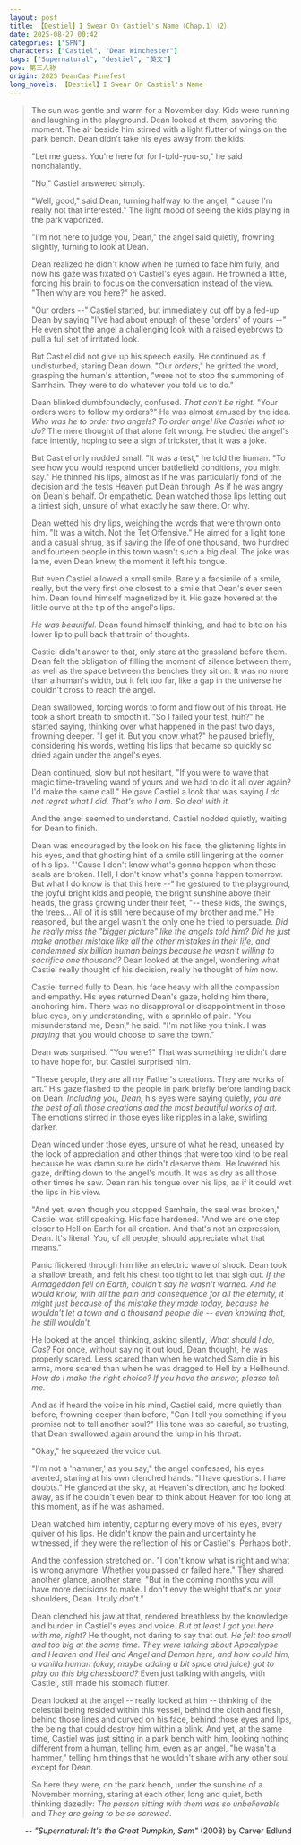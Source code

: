 ```yaml
---
layout: post
title: 【Destiel】I Swear On Castiel's Name（Chap.1）（2）
date: 2025-08-27 00:42
categories: ["SPN"]
characters: ["Castiel", "Dean Winchester"]
tags: ["Supernatural", "destiel", "英文"]
pov: 第三人称
origin: 2025 DeanCas Pinefest
long_novels: 【Destiel】I Swear On Castiel's Name
---
```


> The sun was gentle and warm for a November day. Kids were running and laughing in the playground. Dean looked at them, savoring the moment. The air beside him stirred with a light flutter of wings on the park bench. Dean didn't take his eyes away from the kids.
>
> "Let me guess. You're here for for I-told-you-so," he said nonchalantly.
>
> "No," Castiel answered simply.
>
> "Well, good," said Dean, turning halfway to the angel, "'cause I'm really not that interested." The light mood of seeing the kids playing in the park vaporized.
>
> "I'm not here to judge you, Dean," the angel said quietly, frowning slightly, turning to look at Dean.
>
> Dean realized he didn't know when he turned to face him fully, and now his gaze was fixated on Castiel's eyes again. He frowned a little, forcing his brain to focus on the conversation instead of the view. "Then why are you here?" he asked.
>
> "Our orders --" Castiel started, but immediately cut off by a fed-up Dean by saying "I've had about enough of these 'orders' of yours --" He even shot the angel a challenging look with a raised eyebrows to pull a full set of irritated look.
>
> But Castiel did not give up his speech easily. He continued as if undisturbed, staring Dean down. "Our *orders*," he gritted the word, grasping the human's attention, "were not to stop the summoning of Samhain. They were to do whatever you told us to do."
>
> Dean blinked dumbfoundedly, confused. *That can't be right.* "Your orders were to follow my orders?" He was almost amused by the idea. *Who was he to order two angels? To order angel like Castiel what to do?* The mere thought of that alone felt wrong. He studied the angel's face intently, hoping to see a sign of trickster, that it was a joke.
>
> But Castiel only nodded small. "It was a test," he told the human. "To see how you would respond under battlefield conditions, you might say." He thinned his lips, almost as if he was particularly fond of the decision and the tests Heaven put Dean through. As if he was angry on Dean's behalf. Or empathetic. Dean watched those lips letting out a tiniest sigh, unsure of what exactly he saw there. Or why.
>
> Dean wetted his dry lips, weighing the words that were thrown onto him. "It was a witch. Not the Tet Offensive." He aimed for a light tone and a casual shrug, as if saving the life of one thousand, two hundred and fourteen people in this town wasn't such a big deal. The joke was lame, even Dean knew, the moment it left his tongue.
>
> But even Castiel allowed a small smile. Barely a facsimile of a smile, really, but the very first one closest to a smile that Dean's ever seen him. Dean found himself magnetized by it. His gaze hovered at the little curve at the tip of the angel's lips.
>
> *He was beautiful.* Dean found himself thinking, and had to bite on his lower lip to pull back that train of thoughts.
>
> Castiel didn't answer to that, only stare at the grassland before them. Dean felt the obligation of filling the moment of silence between them, as well as the space between the benches they sit on. It was no more than a human's width, but it felt too far, like a gap in the universe he couldn't cross to reach the angel.
>
> Dean swallowed, forcing words to form and flow out of his throat. He took a short breath to smooth it. "So I failed your test, huh?" he started saying, thinking over what happened in the past two days, frowning deeper. "I get it. But you know what?" he paused briefly, considering his words, wetting his lips that became so quickly so dried again under the angel's eyes.
>
> Dean continued, slow but not hesitant, "If you were to wave that magic time-traveling wand of yours and we had to do it all over again? I'd make the same call." He gave Castiel a look that was saying *I do not regret what I did. That's who I am. So deal with it.*
>
> And the angel seemed to understand. Castiel nodded quietly, waiting for Dean to finish.
>
> Dean was encouraged by the look on his face, the glistening lights in his eyes, and that ghosting hint of a smile still lingering at the corner of his lips. "'Cause I don't know what's gonna happen when these seals are broken. Hell, I don't know what's gonna happen tomorrow. But what I do know is that this here --" he gestured to the playground, the joyful bright kids and people, the bright sunshine above their heads, the grass growing under their feet, "-- these kids, the swings, the trees... All of it is still here because of my brother and me." He reasoned, but the angel wasn't the only one he tried to persuade. *Did he really miss the "bigger picture" like the angels told him? Did he just make another mistake like all the other mistakes in their life, and condemned six billion human beings because he wasn't willing to sacrifice one thousand?* Dean looked at the angel, wondering what Castiel really thought of his decision, really he thought of *him* now.
>
> Castiel turned fully to Dean, his face heavy with all the compassion and empathy. His eyes returned Dean's gaze, holding him there, anchoring him. There was no disapproval or disappointment in those blue eyes, only understanding, with a sprinkle of pain. "You misunderstand me, Dean," he said. "I'm not like you think. I was *praying* that you would choose to save the town."
>
> Dean was surprised. "You were?" That was something he didn't dare to have hope for, but Castiel surprised him.
>
> "These people, they are all my Father's creations. They are works of art." His gaze flashed to the people in park briefly before landing back on Dean. *Including you, Dean,* his eyes were saying quietly, *you are the best of all those creations and the most beautiful works of art.* The emotions stirred in those eyes like ripples in a lake, swirling darker.
>
> Dean winced under those eyes, unsure of what he read, uneased by the look of appreciation and other things that were too kind to be real because he was damn sure he didn't deserve them. He lowered his gaze, drifting down to the angel's mouth. It was as dry as all those other times he saw. Dean ran his tongue over his lips, as if it could wet the lips in his view.
>
> "And yet, even though you stopped Samhain, the seal was broken," Castiel was still speaking. His face hardened. "And we are one step closer to Hell on Earth for all creation. And that's not an expression, Dean. It's literal. You, of all people, should appreciate what that means."
>
> Panic flickered through him like an electric wave of shock. Dean took a shallow breath, and felt his chest too tight to let that sigh out. *If the Armageddon fell on Earth, couldn't say he wasn't warned. And he would know, with all the pain and consequence for all the eternity, it might just because of the mistake they made today, because he wouldn't let a town and a thousand people die -- even knowing that, he still wouldn't.*
>
> He looked at the angel, thinking, asking silently, *What should I do, Cas?* For once, without saying it out loud, Dean thought, he was properly scared. Less scared than when he watched Sam die in his arms, more scared than when he was dragged to Hell by a Hellhound. *How do I make the right choice? If you have the answer, please tell me.*
>
> And as if heard the voice in his mind, Castiel said, more quietly than before, frowning deeper than before, "Can I tell you something if you promise not to tell another soul?" His tone was so careful, so trusting, that Dean swallowed again around the lump in his throat.
>
> "Okay," he squeezed the voice out.
>
> "I'm not a 'hammer,' as you say," the angel confessed, his eyes averted, staring at his own clenched hands. "I have questions. I have doubts." He glanced at the sky, at Heaven's direction, and he looked away, as if he couldn't even bear to think about Heaven for too long at this moment, as if he was ashamed.
>
> Dean watched him intently, capturing every move of his eyes, every quiver of his lips. He didn't know the pain and uncertainty he witnessed, if they were the reflection of his or Castiel's. Perhaps both.
>
> And the confession stretched on. "I don't know what is right and what is wrong anymore. Whether you passed or failed here." They shared another glance, another stare. "But in the coming months you will have more decisions to make. I don't envy the weight that's on your shoulders, Dean. I truly don't."
>
> Dean clenched his jaw at that, rendered breathless by the knowledge and burden in Castiel's eyes and voice. *But at least I got you here with me, right?* He thought, not daring to say that out. *He felt too small and too big at the same time. They were talking about Apocalypse and Heaven and Hell and Angel and Demon here, and how could him, a vanilla human (okay, maybe adding a bit spice and juice) got to play on this big chessboard?* Even just talking with angels, with Castiel, still made his stomach flutter.
>
> Dean looked at the angel -- really looked at him -- thinking of the celestial being resided within this vessel, behind the cloth and flesh, behind those lines and curved on his face, behind those eyes and lips, the being that could destroy him within a blink. And yet, at the same time, Castiel was just sitting in a park bench with him, looking nothing different from a human, telling him, even as an angel, "he wasn't a hammer," telling him things that he wouldn't share with any other soul except for Dean.
>
> So here they were, on the park bench, under the sunshine of a November morning, staring at each other, long and quiet, both thinking dazedly: *The person sitting with them was so unbelievable* and *They are going to be so screwed*.

<p style="text-align:right">-- <i>"Supernatural: It's the Great Pumpkin, Sam"</i> (2008) by Carver Edlund</p>
